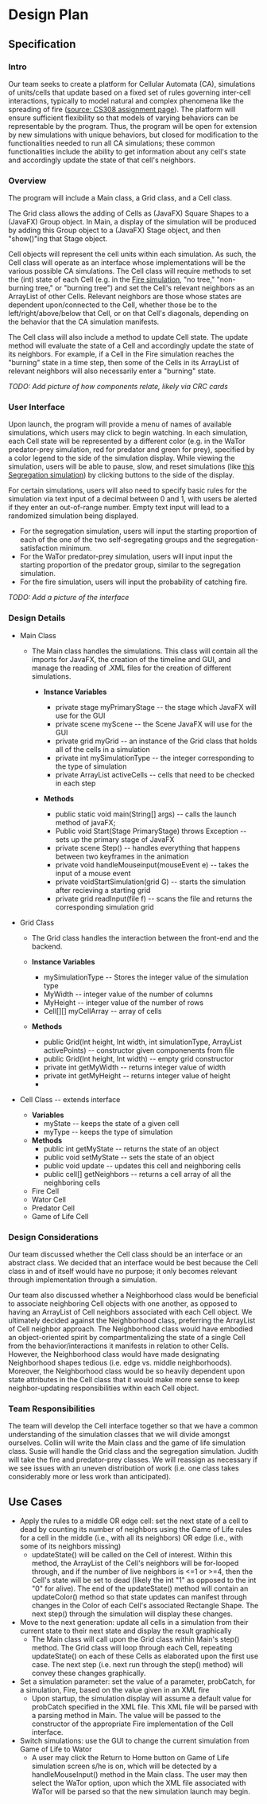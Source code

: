 # Design Plan

## Specification

### Intro
Our team seeks to create a platform for Cellular Automata (CA), simulations of units/cells that update based on a fixed set of rules governing inter-cell interactions, typically to model natural and complex phenomena like the spreading of fire ([source: CS308 assignment page](https://www2.cs.duke.edu/courses/compsci308/spring18/assign/02_cellsociety/index.php)). The platform will ensure sufficient flexibility so that models of varying behaviors can be representable by the program. Thus, the program will be open for extension by new simulations with unique behaviors, but closed for modification to the functionalities needed to run all CA simulations; these common functionalities include the ability to get information about any cell's state and accordingly update the state of that cell's neighbors. 

### Overview
The program will include a Main class, a Grid class, and a Cell class. 

The Grid class allows the adding of Cells as (JavaFX) Square Shapes to a (JavaFX) Group object. In Main, a display of the simulation will be produced by adding this Group object to a (JavaFX) Stage object, and then "show()"ing that Stage object.

Cell objects will represent the cell units within each simulation. As such, the Cell class will operate as an interface whose implementations will be the various possible CA simulations. The Cell class will require methods to set the (int) state of each Cell (e.g. in the [Fire simulation](http://nifty.stanford.edu/2007/shiflet-fire/), "no tree," "non-burning tree," or "burning tree") and set the Cell's relevant neighbors as an ArrayList of other Cells. Relevant neighbors are those whose states are dependent upon/connected to the Cell, whether those be to the left/right/above/below that Cell, or on that Cell's diagonals, depending on the behavior that the CA simulation manifests. 

The Cell class will also include a method to update Cell state. The update method will evaluate the state of a Cell and accordingly update the state of its neighbors. For example, if a Cell in the Fire simulation reaches the "burning" state in a time step, then some of the Cells in its ArrayList of relevant neighbors will also necessarily enter a "burning" state.

*TODO: Add picture of how components relate, likely via CRC cards*

### User Interface
Upon launch, the program will provide a menu of names of available simulations, which users may click to begin watching. In each simulation, each Cell state will be represented by a different color (e.g. in the WaTor predator-prey simulation, red for predator and green for prey), specified by a color legend to the side of the simulation display. While viewing the simulation, users will be able to pause, slow, and reset simulations (like [this Segregation simulation](http://nifty.stanford.edu/2014/mccown-schelling-model-segregation/)) by clicking buttons to the side of the display. 

For certain simulations, users will also need to specify basic rules for the simulation via text input of a decimal between 0 and 1, with users be alerted if they enter an out-of-range number. Empty text input will lead to a randomized simulation being displayed. 

* For the segregation simulation, users will input the starting proportion of each of the one of the two self-segregating groups and the segregation-satisfaction minimum. 
* For the WaTor predator-prey simulation, users will input input the starting proportion of the predator group, similar to the segregation simulation. 
* For the fire simulation, users will input the probability of catching fire. 

*TODO: Add a picture of the interface*

### Design Details 
* Main Class
    * The Main class handles the simulations. This class will contain all the imports for JavaFX, the creation of the timeline and GUI, and manage the reading of .XML files for the creation of different simulations.<br />
        * <B>Instance Variables</B>
            * private stage myPrimaryStage -- the stage which JavaFX will use for the GUI
            * private scene myScene -- the Scene JavaFX will use for the GUI
            * private grid myGrid -- an instance of the Grid class that holds all of the cells in a simulation
            * private int mySimulationType -- the integer corresponding to the type of simulation
            * private ArrayList<cell> activeCells -- cells that need to be checked in each step
        
        * <B>Methods</B><br />
            * public static void main(String[] args) -- calls the launch method of javaFX;
            * Public void Start(Stage PrimaryStage) throws Exception -- sets up the primary stage of JavaFX
            * private scene Step() -- handles everything that happens between two keyframes in the animation
            * private void handleMouseinput(mouseEvent e) -- takes the input of a mouse event
            * private voidStartSimulation(grid G) -- starts the simulation after recieving a starting grid
            * private grid readInput(file f) -- scans the file and returns the corresponding simulation grid
            
* Grid Class<br />
    * The Grid class handles the interaction between the front-end and the backend.<br />
    * <B>Instance Variables</B><br />
        * mySimulationType -- Stores the integer value of the simulation type 
        * MyWidth -- integer value of the number of columns
        * MyHeight -- integer value of the number of rows
        * Cell[][] myCellArray -- array of cells
        
    * <B>Methods</B><br />
        * public Grid(Int height, Int width, int simulationType, ArrayList activePoints) -- constructor given componenents from file
        * public Grid(Int height, Int width) -- empty grid constructor
        * private int getMyWidth -- returns integer value of width
        * private int getMyHeight -- returns integer value of height
        * 
* Cell Class -- extends interface<br />
    * <B>Variables</B><br />
        * myState -- keeps the state of a given cell
        * myType -- keeps the type of simulation
    * <B>Methods</B><br />
        * public int getMyState -- returns the state of an object
        * public void setMyState -- sets the state of an object
        * public void update -- updates this cell and neighboring cells
        * public cell[] getNeighbors -- returns a cell array of all the neighboring cells
    * Fire Cell
    * Wator Cell
    * Predator Cell
    * Game of Life Cell

### Design Considerations
Our team discussed whether the Cell class should be an interface or an abstract class. We decided that an interface would be best because the Cell class in and of itself would have no purpose; it only becomes relevant through implementation through a simulation. 

Our team also discussed whether a Neighborhood class would be beneficial to associate neighboring Cell objects with one another, as opposed to having an ArrayList of Cell neighbors associated with each Cell object. We ultimately decided against the Neighborhood class, preferring the ArrayList of Cell neighbor approach. The Neighborhood class would have embodied an object-oriented spirit by compartmentalizing the state of a single Cell from the behavior/interactions it manifests in relation to other Cells. However, the Neighborhood class would have made designating Neighborhood shapes tedious (i.e. edge vs. middle neighborhoods). Moreover, the Neighborhood class would be so heavily dependent upon state attributes in the Cell class that it would make more sense to keep neighbor-updating responsibilities within each Cell object. 

### Team Responsibilities
The team will develop the Cell interface together so that we have a common understanding of the simulation classes that we will divide amongst ourselves. Collin will write the Main class and the game of life simulation class. Susie will handle the Grid class and the segregation simulation. Judith will take the fire and predator-prey classes. We will reassign as necessary if we see issues with an uneven distribution of work (i.e. one class takes considerably more or less work than anticipated). 

## Use Cases
* Apply the rules to a middle OR edge cell: set the next state of a cell to dead by counting its number of neighbors using the Game of Life rules for a cell in the middle (i.e., with all its neighbors) OR edge (i.e., with some of its neighbors missing)
    * updateState() will be called on the Cell of interest. Within this method, the ArrayList of the Cell's neighbors will be for-looped through, and if the number of live neighbors is <=1 or >=4, then the Cell's state will be set to dead (likely the int "1" as opposed to the int "0" for alive). The end of the updateState() method will contain an updateColor() method so that state updates can manifest through changes in the Color of each Cell's associated Rectangle Shape. The next step() through the simulation will display these changes.
* Move to the next generation: update all cells in a simulation from their current state to their next state and display the result graphically
    * The Main class will call upon the Grid class within Main's step() method. The Grid class will loop through each Cell, repeating updateState() on each of these Cells as elaborated upon the first use case. The next step (i.e. next run through the step() method) will convey these changes graphically. 
* Set a simulation parameter: set the value of a parameter, probCatch, for a simulation, Fire, based on the value given in an XML fire
    * Upon startup, the simulation display will assume a default value for probCatch specified in the XML file. This XML file will be parsed with a parsing method in Main. The value will be passed to the constructor of the appropriate Fire implementation of the Cell interface. 
* Switch simulations: use the GUI to change the current simulation from Game of Life to Wator
    * A user may click the Return to Home button on Game of Life simulation screen s/he is on, which will be detected by a handleMouseInput() method in the Main class. The user may then select the WaTor option, upon which the XML file associated with WaTor will be parsed so that the new simulation launch may begin.  




